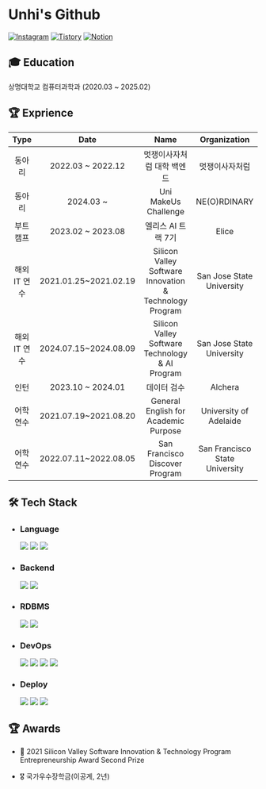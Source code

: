 <!--


태크스택은
<img src="https://img.shields.io/badge/쓰고자하는_텍스트-컬러코드?style=flat-square&logo=simpleicons에서_아이콘이름&logoColor=white"/></a>
https://simpleicons.org/

🎨 love green 💚 🌲 🍏 📗 🥬
# :raising_hand_woman: My Portfolio :raising_hand_woman:
https://delirious-voyage-074.notion.site/Arongsnuna-a110a123bf8e41a2b674ae1a46e06044 
  :mortar_board: Student of Sangmyung Univ.<br/>
  [![solved.ac tier](http://mazassumnida.wtf/api/v2/generate_badge?boj=unhipark)](https://solved.ac/unhipark)
-->

# Unhi's Github

[![Instagram](https://img.shields.io/badge/Instagram-E4405F?style=round-square&logo=Instagram&logoColor=white&link=https://www.instagram.com/arongsnuna/)](https://www.instagram.com/arongsnuna/)
[![Tistory](https://img.shields.io/badge/Tistory-000000?style=round-square&logo=Tistory&logoColor=white&link=https://arongsnuna.tistory.com/)](https://arongsnuna.tistory.com/)
[![Notion](https://img.shields.io/badge/Notion-000000?style=round-square&logo=Notion&logoColor=white&link=https://beaded-squash-023.notion.site/fb62c45c376345a5b6744ffa799c8ea9?pvs=25/)](https://beaded-squash-023.notion.site/fb62c45c376345a5b6744ffa799c8ea9?pvs=25)

## 🎓 Education
상명대학교 컴퓨터과학과 (2020.03 ~ 2025.02)

## :trophy: Exprience

|  Type  |       Date        |           Name            |      Organization   |
| :----: |:-----------------:|:-------------------------:| :-------------: |
| 동아리 | 2022.03 ~ 2022.12 |         멋쟁이사자처럼 대학 백엔드          |     멋쟁이사자처럼  |
| 동아리 | 2024.03 ~  |         Uni MakeUs Challenge         |   NE(O)RDINARY   | 
| 부트캠프 | 2023.02 ~ 2023.08 |     엘리스 AI 트랙 7기            |    Elice |
|해외 IT 연수|2021.01.25~2021.02.19|Silicon Valley Software Innovation & Technology Program|San Jose State University|
|해외 IT 연수|2024.07.15~2024.08.09|Silicon Valley Software Technology & AI Program|San Jose State University|
| 인턴 | 2023.10 ~ 2024.01 | 데이터 검수 |  Alchera  | 
|어학연수|2021.07.19~2021.08.20|General English for Academic Purpose |University of Adelaide|
|어학연수|2022.07.11~2022.08.05|San Francisco Discover Program|San Francisco State University|



## :hammer_and_wrench: Tech Stack

* ### Language
  <img src="https://img.shields.io/badge/Python-3766AB?style=round-square&logo=Python&logoColor=white"/>
  <img src="https://img.shields.io/badge/C-A8B9CC?style=round-square&logo=C&logoColor=white"/>
  <img src="https://img.shields.io/badge/JavaScript-F7DF1E?style=round-square&logo=javascript&logoColor=white"/>

* ### Backend
  <img src="https://img.shields.io/badge/Node.js-5FA04E?style=round-square&logo=nodedotjs&logoColor=white"/>
  <img src="https://img.shields.io/badge/Django-092E20?style=round-square&logo=Django&logoColor=white"/>
  
* ### RDBMS
  <img src="https://img.shields.io/badge/MySQL-4479A1?style=round-square&logo=MySQL&logoColor=white"/>
  <img src="https://img.shields.io/badge/MongoDB-47A248?style=round-square&logo=mongodb&logoColor=white"/>

* ### DevOps
  <img src="https://img.shields.io/badge/Git-F05032?style=round-square&logo=Git&logoColor=white"/>
  <img src="https://img.shields.io/badge/GitHub-181717?style=round-square&logo=github&logoColor=white"/>
  <img src="https://img.shields.io/badge/GitHub%20Actions-2088FF?style=round-square&logo=githubactions&logoColor=white"/>
  <img src="https://img.shields.io/badge/Docker-2496ED?style=round-square&logo=Docker&logoColor=white"/>

* ### Deploy
  <img src="https://img.shields.io/badge/AWS-232F3E?style=round-square&logo=amazonaws&logoColor=white"/>
  <img src="https://img.shields.io/badge/EC2-FF9900?style=round-square&logo=amazonec2&logoColor=white"/>
  <img src="https://img.shields.io/badge/RDS-527FFF?style=round-square&logo=amazonrds&logoColor=white"/>

## 🏆 Awards 
- 🥈 2021 Silicon Valley Software Innovation & Technology Program Entrepreneurship Award Second Prize <br/>
- 🎖️ 국가우수장학금(이공계, 2년)


  <!--

  # 💻 Coding Activities 💻

  ![Anurag's github stats](https://github-readme-stats.vercel.app/api?username=arongsnuna&show_icons=true&theme=vue)

<br/>
-->
